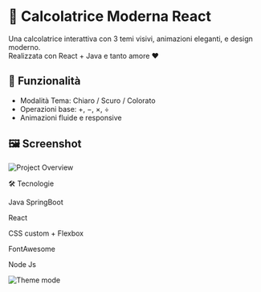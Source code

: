 # 🧮 Calcolatrice Moderna React

Una calcolatrice interattiva con 3 temi visivi, animazioni eleganti, e design moderno.  
Realizzata con React + Java e tanto amore ❤️

## 🚀 Funzionalità
- Modalità Tema: Chiaro / Scuro / Colorato
- Operazioni base: +, −, ×, ÷
- Animazioni fluide e responsive

## 🖼️ Screenshot

![Project Overview](.images/gifCalcolatrice.gif)


🛠️ Tecnologie

Java SpringBoot

React

CSS custom + Flexbox

FontAwesome

Node Js

![Theme mode](.images/banner.png)


